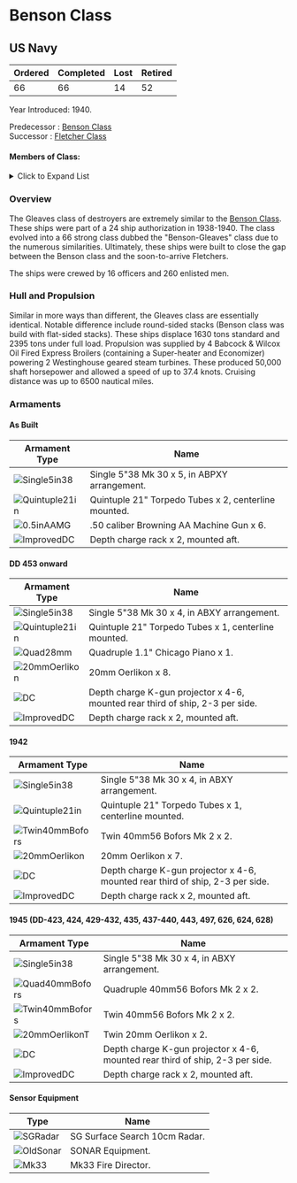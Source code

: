 # Benson Class
## US Navy

Ordered | Completed | Lost | Retired
 ------ | ------ | ------ | ------ 
66 | 66 | 14 | 52 <br/>
 
Year Introduced: 1940. <br/>
 
Predecessor : [Benson Class](/History/USN/BensonClass.md) <br/>
Successor : [Fletcher Class](/History/USN/FletcherClass.md) <br/>

#### Members of Class: <br/>

<details>
	<summary>Click to Expand List</summary>

Icon | Name | Hull Number | Present
| ------ | ------ | ------ |  ------ |
![UnknownDD](/Icons/Ship/UnknownDD.png) | Gleaves | DD-422 | No <br/>
![UnknownDD](/Icons/Ship/UnknownDD.png) | Niblack | DD-424 | No <br/>
![UnknownDD](/Icons/Ship/UnknownDD.png) | Livermore | DD-429 | No <br/>
![UnknownDD](/Icons/Ship/UnknownDD.png) | Eberle | DD-430 | No <br/>
![UnknownDD](/Icons/Ship/UnknownDD.png) | Plunkett | DD-431 | No <br/>
![UnknownDD](/Icons/Ship/UnknownDD.png) | Kearny | DD-432 | No <br/>
![UnknownDD](/Icons/Ship/UnknownDD.png) | Gwin | DD-433 | No <br/>
![UnknownDD](/Icons/Ship/UnknownDD.png) | Meredith | DD-434 | No <br/>
![UnknownDD](/Icons/Ship/UnknownDD.png) | Grayson | DD-435 | No <br/>
![UnknownDD](/Icons/Ship/UnknownDD.png) | Monssen | DD-436 | No <br/>
![UnknownDD](/Icons/Ship/UnknownDD.png) | Woolsey | DD-437 | No <br/>
![UnknownDD](/Icons/Ship/UnknownDD.png) | Ludlow | DD-438 | No <br/>
![UnknownDD](/Icons/Ship/UnknownDD.png) | Edison | DD-439 | No <br/>
![UnknownDD](/Icons/Ship/UnknownDD.png) | Ericsson | DD-440 | No <br/>
![UnknownDD](/Icons/Ship/UnknownDD.png) | Wilkes | DD-441 | No <br/>
![UnknownDD](/Icons/Ship/UnknownDD.png) | Nicholson | DD-442 | No <br/>
![UnknownDD](/Icons/Ship/UnknownDD.png) | Swanson | DD-443 | No <br/>
![UnknownDD](/Icons/Ship/UnknownDD.png) | Ingraham | DD-444 | No <br/>
![UnknownDD](/Icons/Ship/UnknownDD.png) | Bristol | DD-453 | No <br/>
![UnknownDD](/Icons/Ship/UnknownDD.png) | Ellyson | DD-454 | No <br/>
![UnknownDD](/Icons/Ship/UnknownDD.png) | Hambleton | DD-455 | No <br/>
![UnknownDD](/Icons/Ship/UnknownDD.png) | Rodman | DD-456 | No <br/>
![UnknownDD](/Icons/Ship/UnknownDD.png) | Emmons | DD-457 | No <br/>
![UnknownDD](/Icons/Ship/UnknownDD.png) | Macomb | DD-458 | No <br/>
![UnknownDD](/Icons/Ship/UnknownDD.png) | Forrest | DD-461 | No <br/>
![UnknownDD](/Icons/Ship/UnknownDD.png) | Fitch | DD-462 | No <br/>
![UnknownDD](/Icons/Ship/UnknownDD.png) | Corry | DD-463 | No <br/>
![UnknownDD](/Icons/Ship/UnknownDD.png) | Hobson | DD-464 | No <br/>
![UnknownDD](/Icons/Ship/UnknownDD.png) | Aaron Ward | DD-483 | No <br/>
![UnknownDD](/Icons/Ship/UnknownDD.png) | Buchanan | DD-484 | No <br/>
![UnknownDD](/Icons/Ship/UnknownDD.png) | Duncan | DD-485 | No <br/>
![UnknownDD](/Icons/Ship/UnknownDD.png) | Lansdowne | DD-486 | No <br/>
![UnknownDD](/Icons/Ship/UnknownDD.png) | Lardner | DD-487 | No <br/>
![UnknownDD](/Icons/Ship/UnknownDD.png) | McCalla | DD-488 | No <br/>
![UnknownDD](/Icons/Ship/UnknownDD.png) | Mervine | DD-489 | No <br/>
![UnknownDD](/Icons/Ship/UnknownDD.png) | Quick | DD-490 | No <br/>
![UnknownDD](/Icons/Ship/UnknownDD.png) | Carmick | DD-493 | No <br/>
![UnknownDD](/Icons/Ship/UnknownDD.png) | Doyle | DD-494 | No <br/>
![UnknownDD](/Icons/Ship/UnknownDD.png) | Endicott | DD-495 | No <br/>
![UnknownDD](/Icons/Ship/UnknownDD.png) | McCook | DD-496 | No <br/>
![UnknownDD](/Icons/Ship/UnknownDD.png) | Frankford | DD-497 | No <br/>
![UnknownDD](/Icons/Ship/UnknownDD.png) | Davison | DD-618 | No <br/>
![UnknownDD](/Icons/Ship/UnknownDD.png) | Edwards | DD-619 | No <br/>
![UnknownDD](/Icons/Ship/UnknownDD.png) | Glennon | DD-620 | No <br/>
![UnknownDD](/Icons/Ship/UnknownDD.png) | Jeffers | DD-621 | No <br/>
![UnknownDD](/Icons/Ship/UnknownDD.png) | Maddox | DD-622 | No <br/>
![UnknownDD](/Icons/Ship/UnknownDD.png) | Nelson | DD-623 | No <br/>
![UnknownDD](/Icons/Ship/UnknownDD.png) | Baldwin | DD-624 | No <br/>
![UnknownDD](/Icons/Ship/UnknownDD.png) | Harding | DD-625 | No <br/>
![UnknownDD](/Icons/Ship/UnknownDD.png) | Satterlee | DD-626 | No <br/>
![UnknownDD](/Icons/Ship/UnknownDD.png) | Thompson | DD-627 | No <br/>
![UnknownDD](/Icons/Ship/UnknownDD.png) | Welles | DD-628 | No <br/>
![UnknownDD](/Icons/Ship/UnknownDD.png) | Cowie | DD-632 | No <br/>
![UnknownDD](/Icons/Ship/UnknownDD.png) | Knight | DD-633 | No <br/>
![UnknownDD](/Icons/Ship/UnknownDD.png) | Doran | DD-634 | No <br/>
![UnknownDD](/Icons/Ship/UnknownDD.png) | Earle | DD-635 | No <br/>
![UnknownDD](/Icons/Ship/UnknownDD.png) | Butler | DD-636 | No <br/>
![UnknownDD](/Icons/Ship/UnknownDD.png) | Gherardi | DD-637 | No <br/>
![UnknownDD](/Icons/Ship/UnknownDD.png) | Herndon | DD-638 | No <br/>
![UnknownDD](/Icons/Ship/UnknownDD.png) | Shubrick | DD-639 | No <br/>
![UnknownDD](/Icons/Ship/UnknownDD.png) | Beatty | DD-640 | No <br/>
![UnknownDD](/Icons/Ship/UnknownDD.png) | Tillman | DD-641 | No <br/>
![UnknownDD](/Icons/Ship/UnknownDD.png) | Stevenson | DD-645 | No <br/>
![UnknownDD](/Icons/Ship/UnknownDD.png) | Stockton | DD-646 | No <br/>
![UnknownDD](/Icons/Ship/UnknownDD.png) | Thorn | DD-647 | No <br/>
![UnknownDD](/Icons/Ship/UnknownDD.png) | Turner | DD-648 | No <br/>

</details>

### Overview

The Gleaves class of destroyers are extremely similar to the [Benson Class](/History/USN/BensonClass.md). These ships were part of a 24 ship authorization in 1938-1940. The class evolved into a 66 strong class dubbed the "Benson-Gleaves" class due to the numerous similarities.  Ultimately, these ships were built to close the gap between the Benson class and the soon-to-arrive Fletchers.

The ships were crewed by 16 officers and 260 enlisted men. <br/>

### Hull and Propulsion

Similar in more ways than different, the Gleaves class are essentially identical. Notable difference include round-sided stacks (Benson class was build with flat-sided stacks). These ships displace 1630 tons standard and 2395 tons under full load. Propulsion was supplied by 4 Babcock & Wilcox Oil Fired Express Broilers (containing a Super-heater and Economizer) powering 2 Westinghouse geared steam turbines. These produced 50,000 shaft horsepower and allowed a speed of up to 37.4 knots. Cruising distance was up to 6500 nautical miles.

### Armaments

#### As Built

Armament Type | Name |
 ------ | ------ |
![Single5in38](/Icons/Equipment/Guns/DD/5in38.png) | Single 5"38 Mk 30 x 5, in ABPXY arrangement.
![Quintuple21in](/Icons/Equipment/Torpedo/Surface/21inQuintupleUSN.png) | Quintuple 21" Torpedo Tubes x 2, centerline mounted.
![0.5inAAMG](/Icons/Equipment/AA/0.5inAAMG.png) | .50 caliber Browning AA Machine Gun x 6.
![ImprovedDC](/Icons/Equipment/Auxiliary/ImprovedDepthCharge.png) | Depth charge rack x 2, mounted aft. <br/>

#### DD 453 onward

Armament Type | Name |
 ------ | ------ |
![Single5in38](/Icons/Equipment/Guns/DD/5in38.png) | Single 5"38 Mk 30 x 4, in ABXY arrangement.
![Quintuple21in](/Icons/Equipment/Torpedo/Surface/21inQuintupleUSN.png) | Quintuple 21" Torpedo Tubes x 1, centerline mounted.
![Quad28mm](/Icons/Equipment/AA/Quad1in.png) | Quadruple 1.1" Chicago Piano x 1.
![20mmOerlikon](/Icons/Equipment/AA/20mmOerlikon.png) | 20mm Oerlikon x 8.
![DC](/Icons/Equipment/Auxiliary/DepthCharge.png) | Depth charge K-gun projector x 4-6, mounted rear third of ship, 2-3 per side.
![ImprovedDC](/Icons/Equipment/Auxiliary/ImprovedDepthCharge.png) | Depth charge rack x 2, mounted aft. <br/>

#### 1942

Armament Type | Name |
 ------ | ------ |
![Single5in38](/Icons/Equipment/Guns/DD/5in38.png) | Single 5"38 Mk 30 x 4, in ABXY arrangement.
![Quintuple21in](/Icons/Equipment/Torpedo/Surface/21inQuintupleUSN.png) | Quintuple 21" Torpedo Tubes x 1, centerline mounted.
![Twin40mmBofors](/Icons/Equipment/AA/Twin40mmUSN.png) | Twin 40mm56 Bofors Mk 2 x 2.
![20mmOerlikon](/Icons/Equipment/AA/20mmOerlikon.png) | 20mm Oerlikon x 7.
![DC](/Icons/Equipment/Auxiliary/DepthCharge.png) | Depth charge K-gun projector x 4-6, mounted rear third of ship, 2-3 per side.
![ImprovedDC](/Icons/Equipment/Auxiliary/ImprovedDepthCharge.png) | Depth charge rack x 2, mounted aft. <br/>

#### 1945 (DD-423, 424, 429-432, 435, 437-440, 443, 497, 626, 624, 628)

Armament Type | Name |
 ------ | ------ |
![Single5in38](/Icons/Equipment/Guns/DD/5in38.png) | Single 5"38 Mk 30 x 4, in ABXY arrangement.
![Quad40mmBofors](/Icons/Equipment/AA/Quad40mmUSN.png) | Quadruple 40mm56 Bofors Mk 2 x 2.
![Twin40mmBofors](/Icons/Equipment/AA/Twin40mmUSN.png) | Twin 40mm56 Bofors Mk 2 x 2.
![20mmOerlikonT](/Icons/Equipment/AA/20mmOerlikonT.png) | Twin 20mm Oerlikon x 2.
![DC](/Icons/Equipment/Auxiliary/DepthCharge.png) | Depth charge K-gun projector x 4-6, mounted rear third of ship, 2-3 per side.
![ImprovedDC](/Icons/Equipment/Auxiliary/ImprovedDepthCharge.png) | Depth charge rack x 2, mounted aft. <br/>

#### Sensor Equipment

Type | Name |
 ------ | ------ |
![SGRadar](/Icons/Equipment/Auxiliary/SGRadar.png) | SG Surface Search 10cm Radar. <br/>
![OldSonar](/Icons/Equipment/Auxiliary/OldSonar.png) | SONAR Equipment. <br/>
![Mk33](/Icons/Equipment/Auxiliary/Mk33FireDirector.png) | Mk33 Fire Director. <br/>